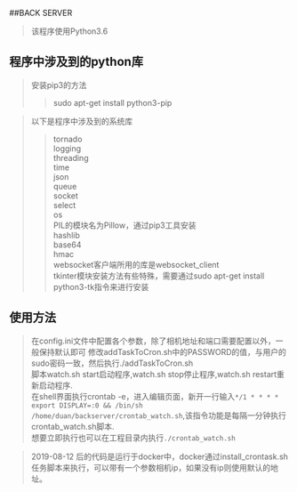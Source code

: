 ##BACK SERVER

> 该程序使用Python3.6

## 程序中涉及到的python库
 
> 安装pip3的方法  
>> sudo apt-get install python3-pip  

> 以下是程序中涉及到的系统库  
>> tornado  
>> logging  
>> threading   
>> time  
>> json  
>> queue  
>> socket  
>> select  
>> os  
>> PIL的模块名为Pillow，通过pip3工具安装  
>> hashlib  
>> base64  
>> hmac  
>> websocket客户端所用的库是websocket_client  
>> tkinter模块安装方法有些特殊，需要通过sudo apt-get install python3-tk指令来进行安装


## 使用方法

> 在config.ini文件中配置各个参数，除了相机地址和端口需要配置以外，一般保持默认即可
> 修改addTaskToCron.sh中的PASSWORD的值，与用户的sudo密码一致，然后执行./addTaskToCron.sh  
> 脚本watch.sh start启动程序,watch.sh stop停止程序,watch.sh restart重新启动程序.  
> 在shell界面执行crontab -e，进入编辑页面，新开一行输入`*/1 * * * * export DISPLAY=:0 && /bin/sh /home/duan/backserver/crontab_watch.sh`,该指令功能是每隔一分钟执行crontab_watch.sh脚本.  
> 想要立即执行也可以在工程目录内执行`./crontab_watch.sh`  

> 2019-08-12 后的代码是运行于docker中，docker通过install_crontask.sh任务脚本来执行，可以带有一个参数相机ip，如果没有ip则使用默认的地址。
